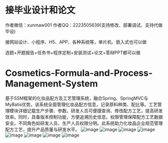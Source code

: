 # 接毕业设计和论文
作者微信：xunmaw001  作者QQ：2223505639(支持修改、部署调试、支持代做毕设)

接网站设计、小程序、H5、APP、各种系统等，单片机、嵌入式也可以做

选题+开题报告+任务书+程序定制+安装测试+论文+答辩PPT都可以做
# Cosmetics-Formula-and-Process-Management-System
基于SSM框架的化妆品配方及工艺管理系统，融合Spring、SpringMVC与MyBatis优势。该系统全面管理化妆品配方信息，记录原料种类、配比等。工艺管理模块详细记载生产步骤、参数。研发人员可便捷查询、修改配方工艺，提高研发效率。同时，具备版本控制功能，方便追溯历史信息。权限管理保障配方工艺数据安全，不同角色如研发人员、生产人员权限分明。此系统助力化妆品企业规范管理配方工艺，提升产品质量与研发水平。
![image](https://github.com/user-attachments/assets/1520d7a6-0509-4f1e-b6f1-7ab2e626867d)
![image](https://github.com/user-attachments/assets/eaaea0bf-9b8e-46ba-8f65-ce605aaea6eb)
![image](https://github.com/user-attachments/assets/46ffa688-fdfb-41b8-b803-884c66b7598d)
![image](https://github.com/user-attachments/assets/0a5da0df-3c1c-4db5-aeb5-8ea4d40ca022)
![image](https://github.com/user-attachments/assets/1bc959b3-9780-46b7-99d7-b3aa8df9e583)
![image](https://github.com/user-attachments/assets/1de71fc9-4b81-481b-8b8e-b57f5e039496)
![image](https://github.com/user-attachments/assets/782f5be1-cf65-4bf7-a993-bb3335628878)
![image](https://github.com/user-attachments/assets/623fd1b2-41dc-4392-a71d-cdd1cba92ffe)
